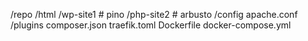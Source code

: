 /repo
  /html
    /wp-site1  # pino
    /php-site2 # arbusto
  /config
    apache.conf
  /plugins
    composer.json
  traefik.toml
  Dockerfile
  docker-compose.yml
